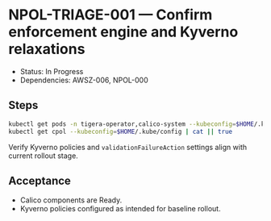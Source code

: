 # NPOL-TRIAGE-001 — Confirm enforcement engine and Kyverno relaxations

- Status: In Progress
- Dependencies: AWSZ-006, NPOL-000

## Steps

```bash
kubectl get pods -n tigera-operator,calico-system --kubeconfig=$HOME/.kube/config | cat
kubectl get cpol --kubeconfig=$HOME/.kube/config | cat || true
```

Verify Kyverno policies and `validationFailureAction` settings align with current rollout stage.

## Acceptance

- Calico components are Ready.
- Kyverno policies configured as intended for baseline rollout.
